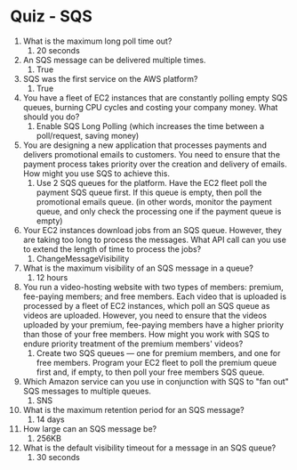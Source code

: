 # Quiz - SQS

1. What is the maximum long poll time out?
    1. 20 seconds
2. An SQS message can be delivered multiple times.
    1. True
3. SQS was the first service on the AWS platform?
    1. True
4. You have a fleet of EC2 instances that are constantly polling empty SQS queues, burning CPU cycles and costing your company money. What should you do?
    1. Enable SQS Long Polling (which increases the time between a poll/request, saving money)
5. You are designing a new application that processes payments and delivers promotional emails to customers. You need to ensure that the payment process takes priority over the creation and delivery of emails. How might you use SQS to achieve this.
    1. Use 2 SQS queues for the platform. Have the EC2 fleet poll the payment SQS queue first. If this queue is empty, then poll the promotional emails queue. (in other words, monitor the payment queue, and only check the processing one if the payment queue is empty)
6. Your EC2 instances download jobs from an SQS queue. However, they are taking too long to process the messages. What API call can you use to extend the length of time to process the jobs?
    1. ChangeMessageVisibility
7. What is the maximum visibility of an SQS message in a queue?
    1. 12 hours
8. You run a video-hosting website with two types of members: premium, fee-paying members; and free members. Each video that is uploaded is processed by a fleet of EC2 instances, which poll an SQS queue as videos are uploaded. However, you need to ensure that the videos uploaded by your premium, fee-paying members have a higher priority than those of your free members. How might you work with SQS to endure priority treatment of the premium members' videos?
    1. Create two SQS queues — one for premium members, and one for free members. Program your EC2 fleet to poll the premium queue first and, if empty, to then poll your free members SQS queue.
9.  Which Amazon service can you use in conjunction with SQS to "fan out" SQS messages to multiple queues.
    1.  SNS
10. What is the maximum retention period for an SQS message?
    1.  14 days
11. How large can an SQS message be?
    1.  256KB
12. What is the default visibility timeout for a message in an SQS queue?
    1.  30 seconds